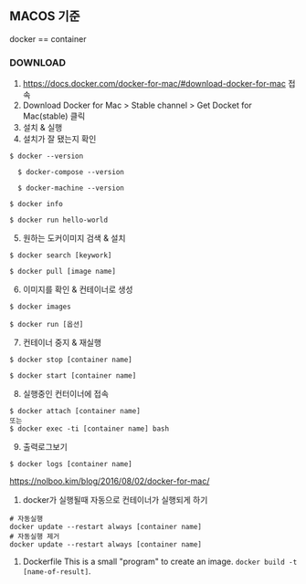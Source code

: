 ## MACOS 기준

docker == container

### DOWNLOAD
1. https://docs.docker.com/docker-for-mac/#download-docker-for-mac 접속
2. Download Docker for Mac > Stable channel > Get Docket for Mac(stable) 클릭
3. 설치 & 실행
4. 설치가 잘 됐는지 확인
  ```
  $ docker --version

	$ docker-compose --version

	$ docker-machine --version

  $ docker info

  $ docker run hello-world
  ```
5. 원하는 도커이미지 검색 & 설치
  ```
  $ docker search [keywork]

  $ docker pull [image name]
  ```
6. 이미지를 확인 & 컨테이너로 생성
  ```
  $ docker images

  $ docker run [옵션]
  ```
7. 컨테이너 중지 & 재실행
  ```
  $ docker stop [container name]

  $ docker start [container name]
  ```
8. 실행중인 컨터이너에 접속
  ```
  $ docker attach [container name]
  또는
  $ docker exec -ti [container name] bash
  ```

9. 출력로그보기
  ```
  $ docker logs [container name]
  ```

https://nolboo.kim/blog/2016/08/02/docker-for-mac/

1. docker가 실행될때 자동으로 컨테이너가 실행되게 하기
```
# 자동실행
docker update --restart always [container name]
# 자동실행 제거
docker update --restart always [container name]
```

1. Dockerfile
  This is a small "program" to create an image.
  `docker build -t [name-of-result]`.
  
